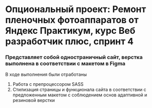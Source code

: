 # Опциональный проект: Ремонт пленочных фотоаппаратов от Яндекс Практикум, курс Веб разработчик плюс, спринт 4

### Представляет собой одностраничный сайт, верстка выполнена в соответствии с макетом в Figma

В ходе выполнения были отработаны

1. Работа с препроцессором SASS
2. Стилизация страницы и функционала сайта в соответствии с предложенным макетом с соблюдением основ адаптивной и резиновой верстки
